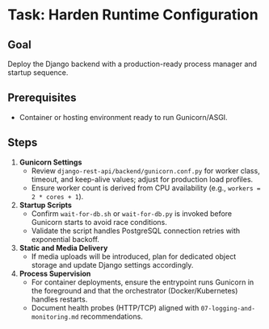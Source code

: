 # Task: Harden Runtime Configuration

## Goal
Deploy the Django backend with a production-ready process manager and startup sequence.

## Prerequisites
- Container or hosting environment ready to run Gunicorn/ASGI.

## Steps
1. **Gunicorn Settings**
   - Review `django-rest-api/backend/gunicorn.conf.py` for worker class, timeout, and keep-alive values; adjust for production load profiles.
   - Ensure worker count is derived from CPU availability (e.g., `workers = 2 * cores + 1`).
2. **Startup Scripts**
   - Confirm `wait-for-db.sh` or `wait-for-db.py` is invoked before Gunicorn starts to avoid race conditions.
   - Validate the script handles PostgreSQL connection retries with exponential backoff.
3. **Static and Media Delivery**
   - If media uploads will be introduced, plan for dedicated object storage and update Django settings accordingly.
4. **Process Supervision**
   - For container deployments, ensure the entrypoint runs Gunicorn in the foreground and that the orchestrator (Docker/Kubernetes) handles restarts.
   - Document health probes (HTTP/TCP) aligned with `07-logging-and-monitoring.md` recommendations.
